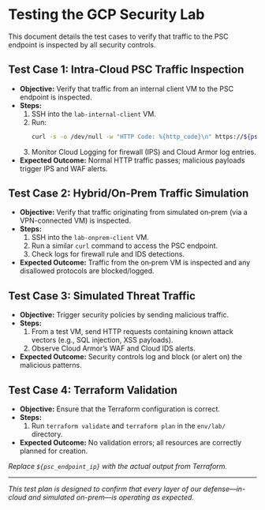 # Testing the GCP Security Lab

This document details the test cases to verify that traffic to the PSC endpoint is inspected by all security controls.

## Test Case 1: Intra-Cloud PSC Traffic Inspection
- **Objective:** Verify that traffic from an internal client VM to the PSC endpoint is inspected.
- **Steps:**
  1. SSH into the `lab-internal-client` VM.
  2. Run:  
     ```bash
     curl -s -o /dev/null -w "HTTP Code: %{http_code}\n" https://${psc_endpoint_ip}
     ```
  3. Monitor Cloud Logging for firewall (IPS) and Cloud Armor log entries.
- **Expected Outcome:** Normal HTTP traffic passes; malicious payloads trigger IPS and WAF alerts.

## Test Case 2: Hybrid/On-Prem Traffic Simulation
- **Objective:** Verify that traffic originating from simulated on‑prem (via a VPN-connected VM) is inspected.
- **Steps:**
  1. SSH into the `lab-onprem-client` VM.
  2. Run a similar `curl` command to access the PSC endpoint.
  3. Check logs for firewall rule and IDS detections.
- **Expected Outcome:** Traffic from the on‑prem VM is inspected and any disallowed protocols are blocked/logged.

## Test Case 3: Simulated Threat Traffic
- **Objective:** Trigger security policies by sending malicious traffic.
- **Steps:**
  1. From a test VM, send HTTP requests containing known attack vectors (e.g., SQL injection, XSS payloads).
  2. Observe Cloud Armor’s WAF and Cloud IDS alerts.
- **Expected Outcome:** Security controls log and block (or alert on) the malicious patterns.

## Test Case 4: Terraform Validation
- **Objective:** Ensure that the Terraform configuration is correct.
- **Steps:**
  1. Run `terraform validate` and `terraform plan` in the `env/lab/` directory.
- **Expected Outcome:** No validation errors; all resources are correctly planned for creation.

*Replace `${psc_endpoint_ip}` with the actual output from Terraform.*

---

*This test plan is designed to confirm that every layer of our defense—in-cloud and simulated on-prem—is operating as expected.*
